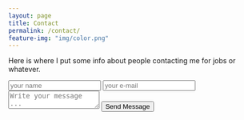 ```yaml
---
layout: page
title: Contact
permalink: /contact/
feature-img: "img/color.png"
---
```


Here is where I put some info about people contacting me for jobs or whatever.

<form action="https://getsimpleform.com/messages?form_api_token=a7355dbf54bbc3b5221c3ec8b9ca0ab4" method="post">
  <!-- the redirect_to is optional, the form will redirect to the referrer on submission -->
  <input type='hidden' name='redirect_to' value='https://MilesHeise.com/thank-you/' />
  <input type='text' name='name' placeholder='your name' />
  <input type='email' name='email' placeholder='your e-mail' />
  <textarea name='message' placeholder='Write your message ...'></textarea>
  <input type='submit' value='Send Message' />
</form>
